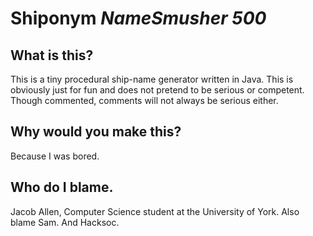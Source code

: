 # Shiponym *NameSmusher 500*
## What is this?
This is a tiny procedural ship-name generator written in Java. This is obviously just for fun and does not pretend to be serious or competent. Though commented, comments will not always be serious either.
## Why would you make this?
Because I was bored.
## Who do I blame.
Jacob Allen, Computer Science student at the University of York.
Also blame Sam.
And Hacksoc.
